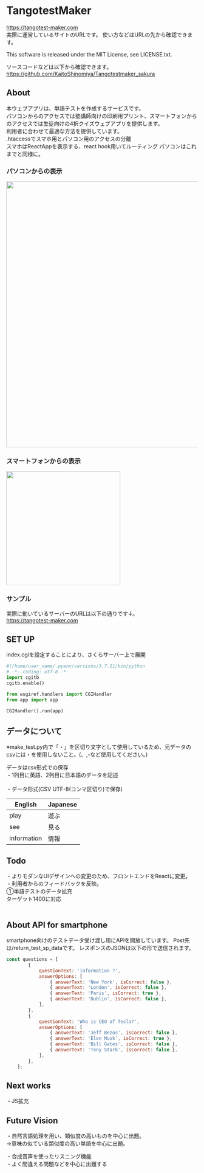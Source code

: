 # TangotestMaker
https://tangotest-maker.com <br>
実際に運営しているサイトのURLです。
使い方などはURLの先から確認できます。

This software is released under the MIT License, see LICENSE.txt.

ソースコードなどは以下から確認できます。<br>
https://github.com/KaitoShinomiya/Tangotestmaker_sakura
## About
本ウェブアプリは、単語テストを作成するサービスです。<br>
パソコンからのアクセスでは塾講師向けの印刷用プリント、スマートフォンからのアクセスでは生徒向けの4択クイズウェブアプリを提供します。<br>
利用者に合わせて最適な方法を提供しています。<br>
.htaccessでスマホ用とパソコン用のアクセスの分離<br>
スマホはReactAppを表示する、react hook用いてルーティング
パソコンはこれまでと同様に。
### パソコンからの表示
<img src="https://tangotestmaker.herokuapp.com/static/images/PC.PNG" width="700">

### スマートフォンからの表示
<img src="https://tangotestmaker.herokuapp.com/static/images/SP.PNG" width="300">

<br>

### サンプル
実際に動いているサーバーのURLは以下の通りです↓。<br>
https://tangotest-maker.com <br>

## SET UP
index.cgiを設定することにより、さくらサーバー上で展開
```python
#!/home/user_name/.pyenv/versions/3.7.11/bin/python
# -*- coding: utf-8 -*-
import cgitb
cgitb.enable()

from wsgiref.handlers import CGIHandler
from app import app

CGIHandler().run(app)
```

## データについて
※make_test.py内で「・」を区切り文字として使用しているため、元データのcsvには・を使用しないこと。(、,-など使用してください。)


データはcsv形式での保存<br>
・1列目に英語、2列目に日本語のデータを記述<br><br>
・データ形式(CSV UTF-8(コンマ区切り)で保存)<br>

|   English |  Japanese  |
| ---- | ---- |
|  play  |  遊ぶ  |
|  see  |  見る  |
|  information | 情報 |

## Todo
・よりモダンなUIデザインへの変更のため、フロントエンドをReactに変更。<br>
・利用者からのフィードバックを反映。<br>
①単語テストのデータ拡充<br>
ターゲット1400に対応<br>
<br>

## About API for smartphone

smartphone向けのテストデータ受け渡し用にAPIを開放しています。
Post先は/return_test_sp_dataです。
レスポンスのJSONは以下の形で送信されます。

```js
const questions = [
        {
            questionText: 'information ?',
            answerOptions: [
                { answerText: 'New York', isCorrect: false },
                { answerText: 'London', isCorrect: false },
                { answerText: 'Paris', isCorrect: true },
                { answerText: 'Dublin', isCorrect: false },
            ],
        },
        {
            questionText: 'Who is CEO of Tesla?',
            answerOptions: [
                { answerText: 'Jeff Bezos', isCorrect: false },
                { answerText: 'Elon Musk', isCorrect: true },
                { answerText: 'Bill Gates', isCorrect: false },
                { answerText: 'Tony Stark', isCorrect: false },
            ],
        },
    ];
```

## Next works
・JS拡充


## Future Vision
・自然言語処理を用い、類似度の高いものを中心に出題。<br>
→意味の似ている類似度の高い単語を中心に出題。<br>

・合成音声を使ったリスニング機能<br>
・よく間違える問題などを中心に出題する<br>
